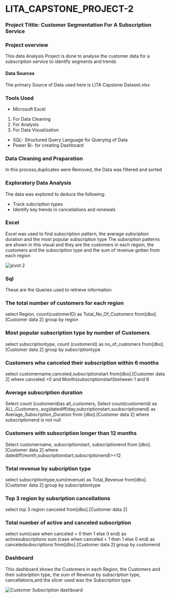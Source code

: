 # LITA_CAPSTONE_PROJECT-2
### Project Tittle: Customer Segmentation For A Subscription Service

### Project overview
This data Analysis Project is done to analyse the customer data for a subscription service to identify segments and trends

#### Data Sources
The primary Source of Data used here is LITA Capstone Dataset.xlsx

### Tools Used
- Microsoft Excel
 1. For Data Cleaning
 2. For Analysis
 3. For Data Visualization
 
- SQL- Structured Query Language for Querying of Data
- Power Bi- for creating Dashboard
  
### Data Cleaning and Praparation
 In this process,duplicates were Removed, the Data was filtered and sorted

 ### Exploratory Data Analysis
 The data was explored to deduce the following:
 - Track subcription types
 - Identify key trends in cancellations and renewals

  ### Excel
 Excel was used to find subscription pattern, the average subsription duration and the most popular subscription type
 The subsription patterns are shown in this visual and they are the customers in each region, the customers and the subscription type and the sum of revenue gotten from each region

![pivot 2](https://github.com/user-attachments/assets/ecd492e5-d935-4c29-8639-85e6a3b0a068)

### Sql
These are the Queries used to retrieve information 

### The total number of customers for each region
select Region, count(customerID) as Total_No_Of_Customers
from[dbo].[Customer data 2]
group by region


### Most popular subscription type by number of Customers
select subscriptiontype, count (customerid) as no_of_customers
from[dbo].[Customer data 2]
group by subscriptiontype

### Customers who canceled their subscription within 6 months
select customername,canceled,subscriptionstart
from[dbo].[Customer data 2]
where canceled =0 and Month(subscriptionstart)between 1 and 6

### Average subscription duration
Select count (customerid)as all_customers,
Select count(customerid) as ALL_Customers,
avg(datediff(day,subcriptionstart,suubscriptionend)
as Average_Subscription_Duration from [dbo].[Customer data 2]
where subscriptionend is not null

### Customers with subscription longer than 12 months
Select customername, subscriptionstart, subscriptionend
from [dbo].[Customer data 2]
where datediff(month,subscriptionstart,subscriptionend)>=12

### Total revenue by subcription type
select subscriptiontype,sum(revenue) as Total_Revenue
from[dbo].[Customer data 2]
group by subscriptiontype


### Top 3 region by subsription cancellations
select top 3 region canceled from[dbo].[Customer data 2]

### Total number of active and canceled subscription
select
sum(case when canceled = 0 then 1 else 0 end) as activesubscriptions
sum (case when canceled = 1 then 1 else 0 end) as canceledsubscriptions
from[dbo].[Customer data 2]
group by customerid

### Dashboard
This dashboard shows the Customers in each Region, the Customers and their subsription type, the sum of Revenue by subscription type, cancellations,and the slicer used was the Subscription type

![Customer Subscription dashboard](https://github.com/user-attachments/assets/8f31afe7-4c79-4dd9-96b4-69c64b2a9335)

